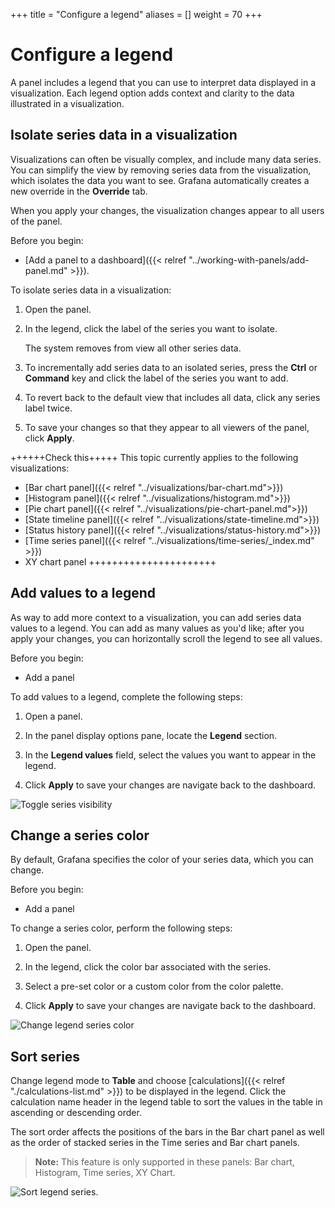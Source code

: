 +++
title = "Configure a legend"
aliases = []
weight = 70
+++

# Configure a legend

A panel includes a legend that you can use to interpret data displayed in a visualization. Each legend option adds context and clarity to the data illustrated in a visualization.

## Isolate series data in a visualization

Visualizations can often be visually complex, and include many data series. You can simplify the view by removing series data from the visualization, which isolates the data you want to see. Grafana automatically creates a new override in the **Override** tab.

When you apply your changes, the visualization changes appear to all users of the panel.

Before you begin:

- [Add a panel to a dashboard]({{< relref "../working-with-panels/add-panel.md" >}}).

To isolate series data in a visualization:

1. Open the panel.

1. In the legend, click the label of the series you want to isolate.

   The system removes from view all other series data.

1. To incrementally add series data to an isolated series, press the **Ctrl** or **Command** key and click the label of the series you want to add.

1. To revert back to the default view that includes all data, click any series label twice.

1. To save your changes so that they appear to all viewers of the panel, click **Apply**.

++++++Check this+++++
This topic currently applies to the following visualizations:

- [Bar chart panel]({{< relref "../visualizations/bar-chart.md">}})
- [Histogram panel]({{< relref "../visualizations/histogram.md">}})
- [Pie chart panel]({{< relref "../visualizations/pie-chart-panel.md">}})
- [State timeline panel]({{< relref "../visualizations/state-timeline.md">}})
- [Status history panel]({{< relref "../visualizations/status-history.md">}})
- [Time series panel]({{< relref "../visualizations/time-series/_index.md" >}})
- XY chart panel
  ++++++++++++++++++++++

## Add values to a legend

As way to add more context to a visualization, you can add series data values to a legend. You can add as many values as you'd like; after you apply your changes, you can horizontally scroll the legend to see all values.

Before you begin:

- Add a panel

To add values to a legend, complete the following steps:

1. Open a panel.

1. In the panel display options pane, locate the **Legend** section.

1. In the **Legend values** field, select the values you want to appear in the legend.

1. Click **Apply** to save your changes are navigate back to the dashboard.

![Toggle series visibility](/static/img/docs/legend/legend-series-toggle-7-5.png)

## Change a series color

By default, Grafana specifies the color of your series data, which you can change.

Before you begin:

- Add a panel

To change a series color, perform the following steps:

1. Open the panel.

1. In the legend, click the color bar associated with the series.

1. Select a pre-set color or a custom color from the color palette.

1. Click **Apply** to save your changes are navigate back to the dashboard.

![Change legend series color](/static/img/docs/legend/legend-series-color-7-5.png)

## Sort series

Change legend mode to **Table** and choose [calculations]({{< relref "./calculations-list.md" >}}) to be displayed in the legend. Click the calculation name header in the legend table to sort the values in the table in ascending or descending order.

The sort order affects the positions of the bars in the Bar chart panel as well as the order of stacked series in the Time series and Bar chart panels.

> **Note:** This feature is only supported in these panels: Bar chart, Histogram, Time series, XY Chart.

![Sort legend series](/static/img/docs/legend/legend-series-sort-8-3.png).

